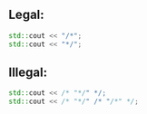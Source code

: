## Legal:

```c++
std::cout << "/*";
std::cout << "*/";
```

## Illegal:

```c++
std::cout << /* "*/" */;
std::cout << /* "*/" /* "/*" */;
```